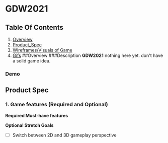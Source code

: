 # GDW2021
## Table Of Contents
1. [Overview](#Overview)
2. [Product_Spec](#Product-Spec)
3. [Wireframes/Visuals of Game](#Wireframes)
4. [Gifs](#Gifs)
##Overview
###Description
**GDW2021** nothing here yet. don't have a solid game idea. 
### Demo

## Product Spec

### 1. Game features (Required and Optional) 
**Required Must-have features**

**Optional Stretch Goals** 
*[ ] Switch between 2D and 3D gameplay perspective
